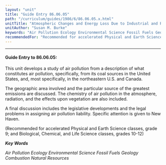 ```yaml
---
layout: "unit"
title: "Guide Entry 86.06.05"
path: "/curriculum/guides/1986/6/86.06.05.x.html"
unitTitle: "Atmospheric Changes and Energy Loss Due to Industrial and Residential Combustion of Hydrocarbon Fuels"
unitAuthor: "Susan M. Burke"
keywords: "Air Pollution Ecology Environmental Science Fossil Fuels Geology Combustion Natural Resources"
recommendedFor: "Recommended for accelerated Physical and Earth Science classes, grade 9; and Biological, Chemical, and Life Science classes, grades 10-12"
---
```

<body>
<hr/>
<h4>
Guide Entry to 86.06.05:
</h4>
This unit develops a study of air pollution from a description of what constitutes air pollution, specifically, from its coal sources in the United States, and, most specifically, in the northeastern U.S. and Canada.
<p>
The geographic area involved and the particular source of the greatest emissions are discussed. The chemistry of air pollution in the atmosphere, radiation, and the effects upon vegetation are also included.
</p>
<p>
A final discussion includes the legislative developments and the legal problems in assigning air pollution liability. Specific attention is given to New Haven.
</p>
<p>
(Recommended for accelerated Physical and Earth Science classes, grade 9; and Biological, Chemical, and Life Science classes, grades 10-12)
</p>
<p>
<b>
<i>
Key Words
</i>
</b>
<br/>
</p>
<p>
<i>
Air Pollution Ecology Environmental Science Fossil Fuels Geology Combustion Natural Resources
</i>
</p>
</body>